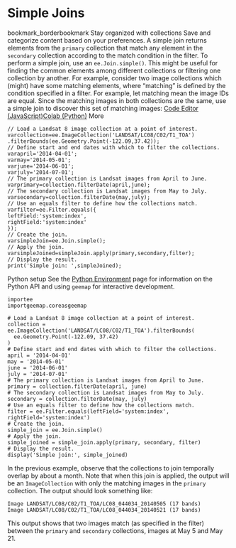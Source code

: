  
#  Simple Joins 
bookmark_borderbookmark Stay organized with collections  Save and categorize content based on your preferences. 
A simple join returns elements from the `primary` collection that match any element in the `secondary` collection according to the match condition in the filter. To perform a simple join, use an `ee.Join.simple()`. This might be useful for finding the common elements among different collections or filtering one collection by another. For example, consider two image collections which (might) have some matching elements, where “matching” is defined by the condition specified in a filter. For example, let matching mean the image IDs are equal. Since the matching images in both collections are the same, use a simple join to discover this set of matching images:
[Code Editor (JavaScript)](https://developers.google.com/earth-engine/guides/joins_simple#code-editor-javascript-sample)[Colab (Python)](https://developers.google.com/earth-engine/guides/joins_simple#colab-python-sample) More
```
// Load a Landsat 8 image collection at a point of interest.
varcollection=ee.ImageCollection('LANDSAT/LC08/C02/T1_TOA')
.filterBounds(ee.Geometry.Point(-122.09,37.42));
// Define start and end dates with which to filter the collections.
varapril='2014-04-01';
varmay='2014-05-01';
varjune='2014-06-01';
varjuly='2014-07-01';
// The primary collection is Landsat images from April to June.
varprimary=collection.filterDate(april,june);
// The secondary collection is Landsat images from May to July.
varsecondary=collection.filterDate(may,july);
// Use an equals filter to define how the collections match.
varfilter=ee.Filter.equals({
leftField:'system:index',
rightField:'system:index'
});
// Create the join.
varsimpleJoin=ee.Join.simple();
// Apply the join.
varsimpleJoined=simpleJoin.apply(primary,secondary,filter);
// Display the result.
print('Simple join: ',simpleJoined);
```
Python setup
See the [ Python Environment](https://developers.google.com/earth-engine/guides/python_install) page for information on the Python API and using `geemap` for interactive development.
```
importee
importgeemap.coreasgeemap
```
```
# Load a Landsat 8 image collection at a point of interest.
collection = ee.ImageCollection('LANDSAT/LC08/C02/T1_TOA').filterBounds(
  ee.Geometry.Point(-122.09, 37.42)
)
# Define start and end dates with which to filter the collections.
april = '2014-04-01'
may = '2014-05-01'
june = '2014-06-01'
july = '2014-07-01'
# The primary collection is Landsat images from April to June.
primary = collection.filterDate(april, june)
# The secondary collection is Landsat images from May to July.
secondary = collection.filterDate(may, july)
# Use an equals filter to define how the collections match.
filter = ee.Filter.equals(leftField='system:index', rightField='system:index')
# Create the join.
simple_join = ee.Join.simple()
# Apply the join.
simple_joined = simple_join.apply(primary, secondary, filter)
# Display the result.
display('Simple join:', simple_joined)
```

In the previous example, observe that the collections to join temporally overlap by about a month. Note that when this join is applied, the output will be an `ImageCollection` with only the matching images in the `primary` collection. The output should look something like:
```
Image LANDSAT/LC08/C02/T1_TOA/LC08_044034_20140505 (17 bands)
Image LANDSAT/LC08/C02/T1_TOA/LC08_044034_20140521 (17 bands)

```

This output shows that two images match (as specified in the filter) between the `primary` and `secondary` collections, images at May 5 and May 21.
